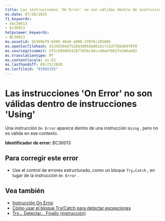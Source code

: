 ```yaml
---
title: Las instrucciones 'On Error' no son válidas dentro de instrucciones 'Using'
ms.date: 07/20/2015
f1_keywords:
- vbc36013
- bc36013
helpviewer_keywords:
- BC36013
ms.assetid: 5b399bf9-6595-46e0-a808-378f6c28568b
ms.openlocfilehash: 4134550e07528d39055b061417cb377bbd04f978
ms.sourcegitcommit: bf5c5850654187705bc94cc40ebfb62fe346ab02
ms.translationtype: MT
ms.contentlocale: es-ES
ms.lasthandoff: 09/23/2020
ms.locfileid: "91092255"
---
```

# <a name="on-error-statements-are-not-valid-within-using-statements"></a>Las instrucciones 'On Error' no son válidas dentro de instrucciones 'Using'

Una instrucción `On Error` aparece dentro de una instrucción `Using` , pero no es válida en ese contexto.  
  
 **Identificador de error:** BC36013  
  
## <a name="to-correct-this-error"></a>Para corregir este error  
  
- Use el control de errores estructurado, como un bloque `Try…Catch` , en lugar de la instrucción `On Error` .  
  
## <a name="see-also"></a>Vea también

- [Instrucción On Error](../language-reference/statements/on-error-statement.md)
- [Cómo usar el bloque Try/Catch para detectar excepciones](../../standard/exceptions/how-to-use-the-try-catch-block-to-catch-exceptions.md)
- [Try... Detectar... Finally (instrucción)](../language-reference/statements/try-catch-finally-statement.md)
